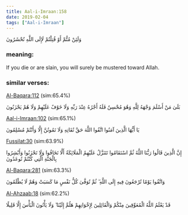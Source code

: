 ```yaml
---
title: Aal-i-Imraan:158
date: 2019-02-04
tags: ["Aal-i-Imraan"]
---
```

وَلَئِنْ مُتُّمْ أَوْ قُتِلْتُمْ لَإِلَى اللَّهِ تُحْشَرُونَ
### meaning: 
If you die or are slain, you will surely be mustered toward Allah.
### similar verses: 

[Al-Baqara:112](/2/112) (sim:65.4%)

بَلَىٰ مَنْ أَسْلَمَ وَجْهَهُ لِلَّهِ وَهُوَ مُحْسِنٌ فَلَهُ أَجْرُهُ عِنْدَ رَبِّهِ وَلَا خَوْفٌ عَلَيْهِمْ وَلَا هُمْ يَحْزَنُونَ

[Aal-i-Imraan:102](/3/102) (sim:65.1%)

يَا أَيُّهَا الَّذِينَ آمَنُوا اتَّقُوا اللَّهَ حَقَّ تُقَاتِهِ وَلَا تَمُوتُنَّ إِلَّا وَأَنْتُمْ مُسْلِمُونَ

[Fussilat:30](/41/30) (sim:63.9%)

إِنَّ الَّذِينَ قَالُوا رَبُّنَا اللَّهُ ثُمَّ اسْتَقَامُوا تَتَنَزَّلُ عَلَيْهِمُ الْمَلَائِكَةُ أَلَّا تَخَافُوا وَلَا تَحْزَنُوا وَأَبْشِرُوا بِالْجَنَّةِ الَّتِي كُنْتُمْ تُوعَدُونَ

[Al-Baqara:281](/2/281) (sim:63.3%)

وَاتَّقُوا يَوْمًا تُرْجَعُونَ فِيهِ إِلَى اللَّهِ ۖ ثُمَّ تُوَفَّىٰ كُلُّ نَفْسٍ مَا كَسَبَتْ وَهُمْ لَا يُظْلَمُونَ

[Al-Ahzaab:18](/33/18) (sim:62.2%)

قَدْ يَعْلَمُ اللَّهُ الْمُعَوِّقِينَ مِنْكُمْ وَالْقَائِلِينَ لِإِخْوَانِهِمْ هَلُمَّ إِلَيْنَا ۖ وَلَا يَأْتُونَ الْبَأْسَ إِلَّا قَلِيلًا
